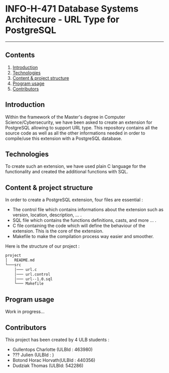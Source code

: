 # INFO-H-471 Database Systems Architecure - URL Type for PostgreSQL

***

## Contents
1. [Introduction](#intro)
2. [Technologies](#technologies)
3. [Content & project structure](#content)
4. [Program usage](#usage)
5. [Contributors](#contrib)

<a name="intro"></a>

## Introduction
Within the framework of the Master's degree in Computer Science/Cybersecurity, we have been asked to create an extension for PostgreSQL allowing to support URL type. This repository contains all the source code as well as all the other informations needed in order to compile/use this extension with a PostgreSQL database.


<a name="technologies"></a>

## Technologies
To create such an extension, we have used plain C language for the functionality and created the additional functions with SQL.


<a name="content"></a>

## Content & project structure
In order to create a PostgreSQL extension, four files are essential :

- The control file which contains informations about the extension such as version, location, description, ... .
- SQL file which contains the functions definitions, casts, and more ... .
- C file containing the code which will define the behaviour of the extension. This is the core of the extension.
- Makefile to make the compilation process way easier and smoother.

Here is the structure of our project :

```bash
project
│   README.md 
└───src
    │─── url.c
    │─── url.control
    │─── url--1.0.sql
    └─── Makefile
```

<a name="usage"></a>

## Program usage
Work in progress...

<a name="contrib"></a>

## Contributors
This project has been created by 4 ULB students :

- Gullentops Charlotte (ULBId : 463980)
- ??? Julien (ULBId : )
- Botond Horac Horvath(ULBId : 440356)
- Dudziak Thomas (ULBId: 542286)




